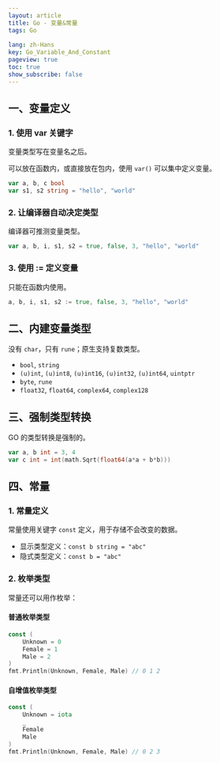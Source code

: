```yaml
---
layout: article
title: Go - 变量&常量
tags: Go
 
lang: zh-Hans
key: Go_Variable_And_Constant
pageview: true
toc: true
show_subscribe: false
---
```


## 一、变量定义

### 1. 使用 var 关键字

变量类型写在变量名之后。

可以放在函数内，或直接放在包内，使用 `var()` 可以集中定义变量。

```go
var a, b, c bool
var s1, s2 string = "hello", "world"
```

### 2. 让编译器自动决定类型

编译器可推测变量类型。

```go
var a, b, i, s1, s2 = true, false, 3, "hello", "world"
```

### 3. 使用 := 定义变量

只能在函数内使用。

```go
a, b, i, s1, s2 := true, false, 3, "hello", "world"
```

## 二、内建变量类型

没有 `char`，只有 `rune`；原生支持复数类型。

- `bool`, `string`
- `(u)int`, `(u)int8`, `(u)int16`, `(u)int32`, `(u)int64`, `uintptr`
- `byte`, `rune`
- `float32`, `float64`, `complex64`, `complex128`

## 三、强制类型转换

GO 的类型转换是强制的。

```go
var a, b int = 3, 4
var c int = int(math.Sqrt(float64(a*a + b*b)))
```

## 四、常量

### 1. 常量定义

常量使用关键字 `const` 定义，用于存储不会改变的数据。

- 显示类型定义：`const b string = "abc"`
- 隐式类型定义：`const b = "abc"`

### 2. 枚举类型
常量还可以用作枚举：

#### 普通枚举类型

```go
const (
    Unknown = 0
    Female = 1
    Male = 2
)
fmt.Println(Unknown, Female, Male) // 0 1 2
```

#### 自增值枚举类型

```go
const (
    Unknown = iota
    _
    Female
    Male
)
fmt.Println(Unknown, Female, Male) // 0 2 3
```